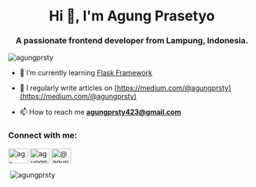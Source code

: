 <h1 align="center">Hi 👋, I'm Agung Prasetyo</h1>
<h3 align="center">A passionate frontend developer from Lampung, Indonesia.</h3>

<p align="left"> <img src="https://komarev.com/ghpvc/?username=agungprsty&label=Profile%20views&color=0e75b6&style=flat" alt="agungprsty" /> </p>

- 🌱 I’m currently learning [Flask Framework](https://flask.palletsprojects.com/en/2.2.x/)

<!---
- 👨‍💻 All of my projects are available at [https://farghani.com/](https://farghani.com/)
-->

- 📝 I regularly write articles on [https://medium.com/@agungprsty](https://medium.com/@agungprsty)

- 📫 How to reach me **agungprsty423@gmail.com**


<h3 align="left">Connect with me:</h3>
<p align="left">
<a href="https://linkedin.com/in/ag-prasetyo" target="blank"><img align="center" src="https://raw.githubusercontent.com/rahuldkjain/github-profile-readme-generator/master/src/images/icons/Social/linked-in-alt.svg" alt="ag-prasetyo" height="30" width="40" /></a>
<a href="https://fb.com/agungprasetyo06" target="blank"><img align="center" src="https://raw.githubusercontent.com/rahuldkjain/github-profile-readme-generator/master/src/images/icons/Social/facebook.svg" alt="agungprasetyo06" height="30" width="40" /></a>
<a href="https://medium.com/@agungprsty" target="blank"><img align="center" src="https://raw.githubusercontent.com/rahuldkjain/github-profile-readme-generator/master/src/images/icons/Social/medium.svg" alt="@agungprsty" height="30" width="40" /></a>
</p>

<p>&nbsp;<img align="center" src="https://github-readme-stats.vercel.app/api?username=agungprsty&show_icons=true&locale=en" alt="agungprsty" /></p>
